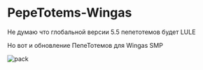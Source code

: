 # PepeTotems-Wingas

Не думаю что глобальной версии 5.5 пепетотемов будет LULE

Но вот и обновление ПепеТотемов для Wingas SMP

![pack](https://user-images.githubusercontent.com/95398007/213928075-224c6003-7eb8-4efc-8056-8fef06153826.png)
